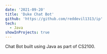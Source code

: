 ```yaml
---
date: '2021-09-20'
title: 'Duke Chat Bot'
github: 'https://github.com/reddevil1313/ip'
tech:
  - Java
showInProjects: true
---
```


Chat Bot built using Java as part of CS2100.
